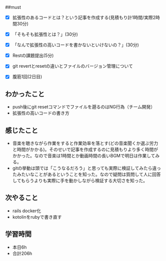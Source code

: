 ##must
- [x]  拡張性のあるコードとは？という記事を作成する(見積もり計1時間/実際2時間30分)
  - [x]  「そもそも拡張性とは？」(30分)
  - [x]  「なんで拡張性の高いコードを書かないといけないの？」(30分)
- [x]  Restの課題提出(5分)
- [x] git revertとresetの違いとファイルのバージョン管理について 
- [x] 腹筋1回(2日目)  



## わかったこと
- push後にgit resetコマンドでファイルを遡るのはNG行為（チーム開発）
- 拡張性の高いコードの書き方

## 感じたこと
  - 音楽を聴きながら作業をすると作業効率を落とす(どの音楽聞くか選ぶ労力と時間がかかる)。そのせいで記事を作成するのに見積もりより多く時間がかかった。なので音楽は1時間とか動画時間の長いBGMで明日は作業してみる。
  - gitの挙動は頭では「こうなるだろう」と思っても実際に検証してみたら違ったみたいなことがあるということを知った。なので疑問は質問して人に回答してもらうよりも実際に手を動かしながら検証する大切さを知った。
    
## 次やること
  - rails docker化
  - kotolinをrubyで書き直す
 

## 学習時間
  - 本日6h
  - 合計206h
